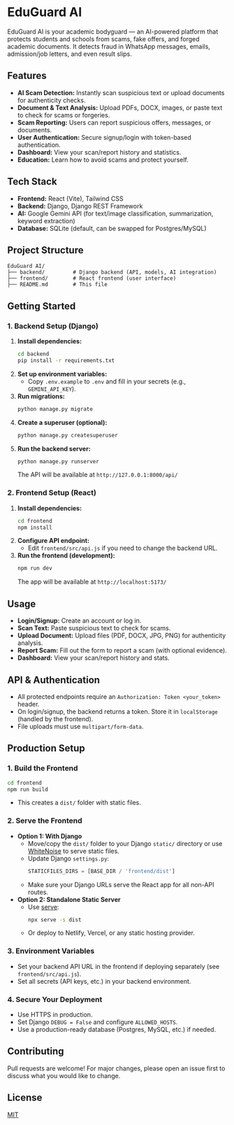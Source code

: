 # EduGuard AI

EduGuard AI is your academic bodyguard — an AI-powered platform that protects students and schools from scams, fake offers, and forged academic documents. It detects fraud in WhatsApp messages, emails, admission/job letters, and even result slips.

## Features
- **AI Scam Detection:** Instantly scan suspicious text or upload documents for authenticity checks.
- **Document & Text Analysis:** Upload PDFs, DOCX, images, or paste text to check for scams or forgeries.
- **Scam Reporting:** Users can report suspicious offers, messages, or documents.
- **User Authentication:** Secure signup/login with token-based authentication.
- **Dashboard:** View your scan/report history and statistics.
- **Education:** Learn how to avoid scams and protect yourself.

## Tech Stack
- **Frontend:** React (Vite), Tailwind CSS
- **Backend:** Django, Django REST Framework
- **AI:** Google Gemini API (for text/image classification, summarization, keyword extraction)
- **Database:** SQLite (default, can be swapped for Postgres/MySQL)

## Project Structure
```
EduGuard AI/
├── backend/         # Django backend (API, models, AI integration)
├── frontend/        # React frontend (user interface)
├── README.md        # This file
```

## Getting Started

### 1. Backend Setup (Django)
1. **Install dependencies:**
   ```bash
   cd backend
   pip install -r requirements.txt
   ```
2. **Set up environment variables:**
   - Copy `.env.example` to `.env` and fill in your secrets (e.g., `GEMINI_API_KEY`).
3. **Run migrations:**
   ```bash
   python manage.py migrate
   ```
4. **Create a superuser (optional):**
   ```bash
   python manage.py createsuperuser
   ```
5. **Run the backend server:**
   ```bash
   python manage.py runserver
   ```
   The API will be available at `http://127.0.0.1:8000/api/`

### 2. Frontend Setup (React)
1. **Install dependencies:**
   ```bash
   cd frontend
   npm install
   ```
2. **Configure API endpoint:**
   - Edit `frontend/src/api.js` if you need to change the backend URL.
3. **Run the frontend (development):**
   ```bash
   npm run dev
   ```
   The app will be available at `http://localhost:5173/`

## Usage
- **Login/Signup:** Create an account or log in.
- **Scan Text:** Paste suspicious text to check for scams.
- **Upload Document:** Upload files (PDF, DOCX, JPG, PNG) for authenticity analysis.
- **Report Scam:** Fill out the form to report a scam (with optional evidence).
- **Dashboard:** View your scan/report history and stats.

## API & Authentication
- All protected endpoints require an `Authorization: Token <your_token>` header.
- On login/signup, the backend returns a token. Store it in `localStorage` (handled by the frontend).
- File uploads must use `multipart/form-data`.

## Production Setup

### 1. Build the Frontend
```bash
cd frontend
npm run build
```
- This creates a `dist/` folder with static files.

### 2. Serve the Frontend
- **Option 1: With Django**
  - Move/copy the `dist/` folder to your Django `static/` directory or use [WhiteNoise](https://whitenoise.evans.io/) to serve static files.
  - Update Django `settings.py`:
    ```python
    STATICFILES_DIRS = [BASE_DIR / 'frontend/dist']
    ```
  - Make sure your Django URLs serve the React app for all non-API routes.
- **Option 2: Standalone Static Server**
  - Use [serve](https://www.npmjs.com/package/serve):
    ```bash
    npx serve -s dist
    ```
  - Or deploy to Netlify, Vercel, or any static hosting provider.

### 3. Environment Variables
- Set your backend API URL in the frontend if deploying separately (see `frontend/src/api.js`).
- Set all secrets (API keys, etc.) in your backend environment.

### 4. Secure Your Deployment
- Use HTTPS in production.
- Set Django `DEBUG = False` and configure `ALLOWED_HOSTS`.
- Use a production-ready database (Postgres, MySQL, etc.) if needed.

## Contributing
Pull requests are welcome! For major changes, please open an issue first to discuss what you would like to change.

## License
[MIT](LICENSE)
